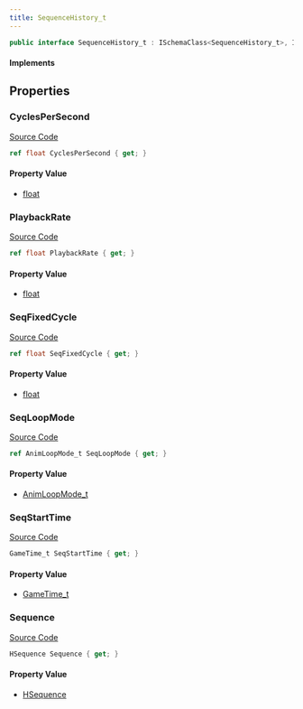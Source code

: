 ```yaml
---
title: SequenceHistory_t
---
```


```csharp
public interface SequenceHistory_t : ISchemaClass<SequenceHistory_t>, ISchemaField, ISchemaClass, INativeHandle
```

#### Implements

## Properties

### CyclesPerSecond

[Source Code](https://github.com/swiftly-solution/swiftlys2/blob/main/managed/src/SwiftlyS2.Generated/Schemas/Interfaces/SequenceHistory_t.cs#L27)

```csharp
ref float CyclesPerSecond { get; }
```

#### Property Value

- [float](https://learn.microsoft.com/dotnet/api/system.single)

### PlaybackRate

[Source Code](https://github.com/swiftly-solution/swiftlys2/blob/main/managed/src/SwiftlyS2.Generated/Schemas/Interfaces/SequenceHistory_t.cs#L25)

```csharp
ref float PlaybackRate { get; }
```

#### Property Value

- [float](https://learn.microsoft.com/dotnet/api/system.single)

### SeqFixedCycle

[Source Code](https://github.com/swiftly-solution/swiftlys2/blob/main/managed/src/SwiftlyS2.Generated/Schemas/Interfaces/SequenceHistory_t.cs#L21)

```csharp
ref float SeqFixedCycle { get; }
```

#### Property Value

- [float](https://learn.microsoft.com/dotnet/api/system.single)

### SeqLoopMode

[Source Code](https://github.com/swiftly-solution/swiftlys2/blob/main/managed/src/SwiftlyS2.Generated/Schemas/Interfaces/SequenceHistory_t.cs#L23)

```csharp
ref AnimLoopMode_t SeqLoopMode { get; }
```

#### Property Value

- [AnimLoopMode_t](/docs/api/shared/schemadefinitions/animloopmode_t)

### SeqStartTime

[Source Code](https://github.com/swiftly-solution/swiftlys2/blob/main/managed/src/SwiftlyS2.Generated/Schemas/Interfaces/SequenceHistory_t.cs#L19)

```csharp
GameTime_t SeqStartTime { get; }
```

#### Property Value

- [GameTime_t](/docs/api/shared/schemadefinitions/gametime_t)

### Sequence

[Source Code](https://github.com/swiftly-solution/swiftlys2/blob/main/managed/src/SwiftlyS2.Generated/Schemas/Interfaces/SequenceHistory_t.cs#L17)

```csharp
HSequence Sequence { get; }
```

#### Property Value

- [HSequence](/docs/api/shared/schemadefinitions/hsequence)

